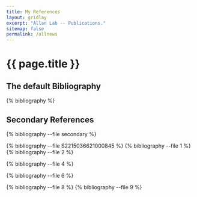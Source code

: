 ```yaml
---
title: My References
layout: gridlay
excerpt: "Allan Lab -- Publications."
sitemap: false
permalink: /allnews
---
```


{{ page.title }}
================

The default Bibliography
------------------------

{% bibliography %}

Secondary References
--------------------

{% bibliography --file secondary %}

{% bibliography --file S2215036621000845 %}
{% bibliography --file 1 %}
{% bibliography --file 2 %}

{% bibliography --file 4 %}

{% bibliography --file 6 %}

{% bibliography --file 8 %}
{% bibliography --file 9 %}
